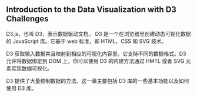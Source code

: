 ## Introduction to the Data Visualization with D3 Challenges

D3.js，也叫 D3，表示数据驱动文档。 D3 是一个在浏览器里创建动态可视化数据的 JavaScript 库。它基于 web 标准，即 HTML、CSS 和 SVG 技术。

D3 获取输入数据并且映射到相应的可视化内容里。它支持不同的数据格式。D3 允许将数据绑定到 DOM 上。你可以使用 D3 的内建方法通过 HMTL 或者 SVG 元素实现数据可视化。

D3 提供了大量控制数据的方法。这一章主要包括 D3 库的一些基本功能以及如何使用 D3 库。